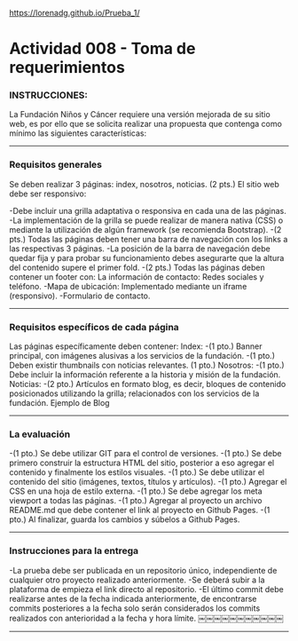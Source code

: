 https://lorenadg.github.io/Prueba_1/

# Actividad 008 - Toma de requerimientos


### INSTRUCCIONES:

La Fundación Niños y Cáncer requiere una versión mejorada de su sitio web, es por ello que se solicita realizar una propuesta que contenga como mínimo las siguientes características:


***

### Requisitos generales

Se deben realizar 3 páginas: index, nosotros, noticias. (2 pts.) El sitio web debe ser responsivo:

-Debe incluir una grilla adaptativa o responsiva en cada una de las páginas. 
-La implementación de la grilla se puede realizar de manera nativa (CSS) o mediante la utilización de algún framework (se recomienda Bootstrap).
-(2 pts.) Todas las páginas deben tener una barra de navegación con los links a las respectivas 3 páginas.
-La posición de la barra de navegación debe quedar fija y para probar su funcionamiento debes asegurarte que la altura del contenido supere el primer fold.
-(2 pts.) Todas las páginas deben contener un footer con: La información de contacto: Redes sociales y teléfono.
-Mapa de ubicación: Implementado mediante un iframe (responsivo). 
-Formulario de contacto.

***

### Requisitos específicos de cada página

Las páginas específicamente deben contener:
Index:
-(1 pto.) Banner principal, con imágenes alusivas a los servicios de la fundación.
-(1 pto.) Deben existir thumbnails con noticias relevantes. (1 pto.) 
Nosotros:
-(1 pto.) Debe incluir la información referente a la historia y misión de la fundación.
Noticias:
-(2 pto.) Artículos en formato blog, es decir, bloques de contenido posicionados utilizando la grilla; relacionados con los servicios de la fundación. Ejemplo de Blog

 
***

### La evaluación

-(1 pto.) Se debe utilizar GIT para el control de versiones.
-(1 pto.) Se debe primero construir la estructura HTML del sitio, posterior a eso agregar el contenido y finalmente los estilos visuales.
-(1 pto.) Se debe utilizar el contenido del sitio (imágenes, textos, títulos y artículos).
-(1 pto.) Agregar el CSS en una hoja de estilo externa.
-(1 pto.) Se debe agregar los meta viewport a todas las páginas.
-(1 pto.) Agregar al proyecto un archivo README.md que debe contener el link al proyecto en Github Pages.
-(1 pto.) Al finalizar, guarda los cambios y súbelos a Github Pages.

 
***


 
### Instrucciones para la entrega

 
-La prueba debe ser publicada en un repositorio único, independiente de cualquier otro proyecto realizado anteriormente.
-Se deberá subir a la plataforma de empieza el link directo al repositorio.
-El último commit debe realizarse antes de la fecha indicada anteriormente, de encontrarse commits posteriores a la fecha solo serán considerados los commits realizados con anterioridad a la fecha y hora límite.
￼￼￼￼￼￼￼￼￼￼￼


***

